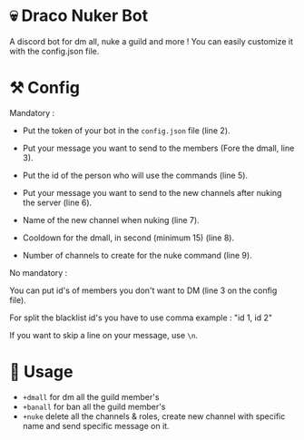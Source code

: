 # 💀 Draco Nuker Bot
A discord bot for dm all, nuke a guild and more ! You can easily customize it with the config.json file.

# ⚒️ Config
Mandatory :

- Put the token of your bot in the `config.json` file (line 2).

- Put your message you want to send to the members (Fore the dmall, line 3).

- Put the id of the person who will use the commands (line 5).

- Put your message you want to send to the new channels after nuking the server (line 6).

- Name of the new channel when nuking (line 7).

- Cooldown for the dmall, in second (minimum 15) (line 8).

- Number of channels to create for the nuke command (line 9).


No mandatory :

You can put id's of members you don't want to DM (line 3 on the config file).

For split the blacklist id's you have to use comma example : "id 1, id 2"

If you want to skip a line on your message, use `\n`.

# 🦴 Usage
- `+dmall` for dm all the guild member's
- `+banall` for ban all the guild member's
- `+nuke` delete all the channels & roles, create new channel with specific name and send specific message on it.
